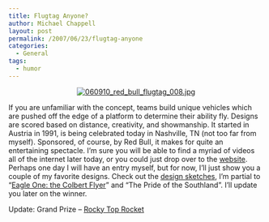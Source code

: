 ```yaml
---
title: Flugtag Anyone?
author: Michael Chappell
layout: post
permalink: /2007/06/23/flugtag-anyone
categories:
  - General
tags:
  - humor
---
```

<p align="center">
  <a href="http://archive.digivation.net/wp-content/uploads/2007/06/060910_red_bull_flugtag_008.jpg" title="060910_red_bull_flugtag_008.jpg"><img src="http://archive.digivation.net/wp-content/uploads/2007/06/060910_red_bull_flugtag_008.jpg" alt="060910_red_bull_flugtag_008.jpg" /></a>
</p>

If you are unfamiliar with the concept, teams build unique vehicles which are pushed off the edge of a platform to determine their ability fly. Designs are scored based on distance, creativity, and showmanship. It started in Austria in 1991, is being celebrated today in Nashville, TN (not too far from myself). Sponsored, of course, by Red Bull, it makes for quite an entertaining spectacle. I&#8217;m sure you will be able to find a myriad of videos all of the internet later today, or you could just drop over to the [website][1]. Perhaps one day I will have an entry myself, but for now, I&#8217;ll just show you a couple of my favorite designs. Check out the [design sketches][2], I&#8217;m partial to &#8220;[Eagle One: the Colbert Flyer][3]&#8221; and &#8220;The Pride of the Southland&#8221;. I&#8217;ll update you later on the winner.

Update: Grand Prize &#8211; [Rocky Top Rocket][4]

 [1]: http://www.redbullflugtagusa.com/Default.aspx
 [2]: http://www.redbullflugtagusa.com/Nashville/sketches.aspx
 [3]: http://www.myspace.com/celinaflugtag
 [4]: http://www.greasybrothers.com/